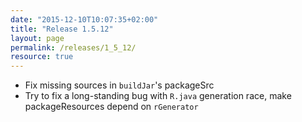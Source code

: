 ```yaml
---
date: "2015-12-10T10:07:35+02:00"
title: "Release 1.5.12"
layout: page
permalink: /releases/1_5_12/
resource: true
---
```


* Fix missing sources in `buildJar`'s packageSrc
* Try to fix a long-standing bug with `R.java` generation race, make packageResources depend on `rGenerator`
